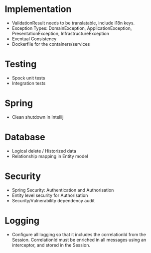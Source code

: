 # Implementation

- ValidationResult needs to be translatable, include i18n keys.
- Exception Types: DomainException, ApplicationException, PresentationException, InfrastructureException
- Eventual Consistency
- Dockerfile for the containers/services

# Testing

- Spock unit tests
- Integration tests

# Spring

- Clean shutdown in Intellij

# Database

- Logical delete / Historized data
- Relationship mapping in Entity model

# Security

- Spring Security: Authentication and Authorisation
- Entity level security for Authorisation
- Security/Vulnerability dependency audit

# Logging

- Configure all logging so that it includes the correlationId from the Session. CorrelationId must be enriched in all
  messages using an interceptor, and stored in the Session.



 